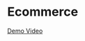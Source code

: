 # Ecommerce

[Demo Video](https://drive.google.com/file/d/1-RY8KvVshviRw7arGGw72nbo8w0Ycd2h/view?usp=sharing)
